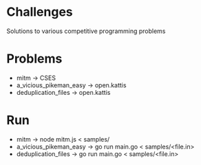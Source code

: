 # Challenges
Solutions to various competitive programming problems

# Problems 
- mitm -> CSES
- a_vicious_pikeman_easy -> open.kattis
- deduplication_files -> open.kattis

# Run

- mitm -> node mitm.js < samples/<file>
- a_vicious_pikeman_easy -> go run main.go < samples/<file.in>
- deduplication_files -> go run main.go < samples/<file.in>